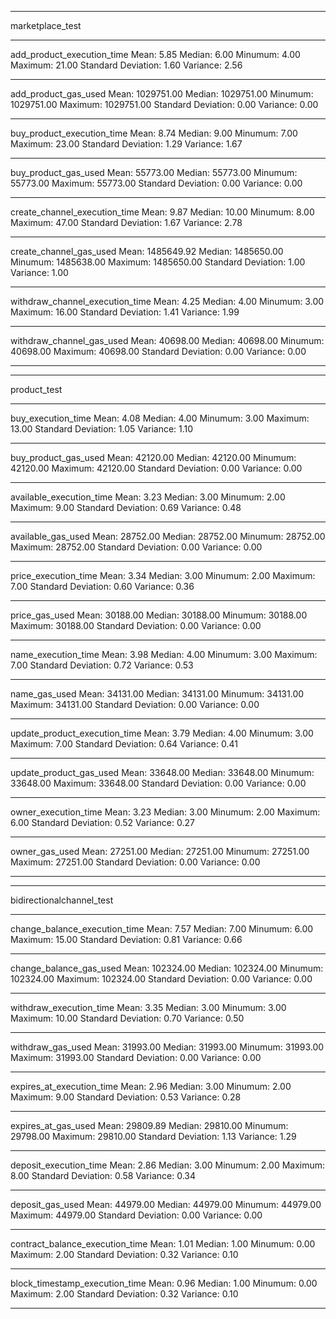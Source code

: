 _____

marketplace_test
_____

add_product_execution_time
Mean: 5.85
Median: 6.00
Minumum: 4.00
Maximum: 21.00
Standard Deviation: 1.60
Variance: 2.56
_____

add_product_gas_used
Mean: 1029751.00
Median: 1029751.00
Minumum: 1029751.00
Maximum: 1029751.00
Standard Deviation: 0.00
Variance: 0.00
_____

buy_product_execution_time
Mean: 8.74
Median: 9.00
Minumum: 7.00
Maximum: 23.00
Standard Deviation: 1.29
Variance: 1.67
_____

buy_product_gas_used
Mean: 55773.00
Median: 55773.00
Minumum: 55773.00
Maximum: 55773.00
Standard Deviation: 0.00
Variance: 0.00
_____

create_channel_execution_time
Mean: 9.87
Median: 10.00
Minumum: 8.00
Maximum: 47.00
Standard Deviation: 1.67
Variance: 2.78
_____

create_channel_gas_used
Mean: 1485649.92
Median: 1485650.00
Minumum: 1485638.00
Maximum: 1485650.00
Standard Deviation: 1.00
Variance: 1.00
_____

withdraw_channel_execution_time
Mean: 4.25
Median: 4.00
Minumum: 3.00
Maximum: 16.00
Standard Deviation: 1.41
Variance: 1.99
_____

withdraw_channel_gas_used
Mean: 40698.00
Median: 40698.00
Minumum: 40698.00
Maximum: 40698.00
Standard Deviation: 0.00
Variance: 0.00
_____

_____

product_test
_____

buy_execution_time
Mean: 4.08
Median: 4.00
Minumum: 3.00
Maximum: 13.00
Standard Deviation: 1.05
Variance: 1.10
_____

buy_product_gas_used
Mean: 42120.00
Median: 42120.00
Minumum: 42120.00
Maximum: 42120.00
Standard Deviation: 0.00
Variance: 0.00
_____

available_execution_time
Mean: 3.23
Median: 3.00
Minumum: 2.00
Maximum: 9.00
Standard Deviation: 0.69
Variance: 0.48
_____

available_gas_used
Mean: 28752.00
Median: 28752.00
Minumum: 28752.00
Maximum: 28752.00
Standard Deviation: 0.00
Variance: 0.00
_____

price_execution_time
Mean: 3.34
Median: 3.00
Minumum: 2.00
Maximum: 7.00
Standard Deviation: 0.60
Variance: 0.36
_____

price_gas_used
Mean: 30188.00
Median: 30188.00
Minumum: 30188.00
Maximum: 30188.00
Standard Deviation: 0.00
Variance: 0.00
_____

name_execution_time
Mean: 3.98
Median: 4.00
Minumum: 3.00
Maximum: 7.00
Standard Deviation: 0.72
Variance: 0.53
_____

name_gas_used
Mean: 34131.00
Median: 34131.00
Minumum: 34131.00
Maximum: 34131.00
Standard Deviation: 0.00
Variance: 0.00
_____

update_product_execution_time
Mean: 3.79
Median: 4.00
Minumum: 3.00
Maximum: 7.00
Standard Deviation: 0.64
Variance: 0.41
_____

update_product_gas_used
Mean: 33648.00
Median: 33648.00
Minumum: 33648.00
Maximum: 33648.00
Standard Deviation: 0.00
Variance: 0.00
_____

owner_execution_time
Mean: 3.23
Median: 3.00
Minumum: 2.00
Maximum: 6.00
Standard Deviation: 0.52
Variance: 0.27
_____

owner_gas_used
Mean: 27251.00
Median: 27251.00
Minumum: 27251.00
Maximum: 27251.00
Standard Deviation: 0.00
Variance: 0.00
_____

_____

bidirectionalchannel_test
_____

change_balance_execution_time
Mean: 7.57
Median: 7.00
Minumum: 6.00
Maximum: 15.00
Standard Deviation: 0.81
Variance: 0.66
_____

change_balance_gas_used
Mean: 102324.00
Median: 102324.00
Minumum: 102324.00
Maximum: 102324.00
Standard Deviation: 0.00
Variance: 0.00
_____

withdraw_execution_time
Mean: 3.35
Median: 3.00
Minumum: 3.00
Maximum: 10.00
Standard Deviation: 0.70
Variance: 0.50
_____

withdraw_gas_used
Mean: 31993.00
Median: 31993.00
Minumum: 31993.00
Maximum: 31993.00
Standard Deviation: 0.00
Variance: 0.00
_____

expires_at_execution_time
Mean: 2.96
Median: 3.00
Minumum: 2.00
Maximum: 9.00
Standard Deviation: 0.53
Variance: 0.28
_____

expires_at_gas_used
Mean: 29809.89
Median: 29810.00
Minumum: 29798.00
Maximum: 29810.00
Standard Deviation: 1.13
Variance: 1.29
_____

deposit_execution_time
Mean: 2.86
Median: 3.00
Minumum: 2.00
Maximum: 8.00
Standard Deviation: 0.58
Variance: 0.34
_____

deposit_gas_used
Mean: 44979.00
Median: 44979.00
Minumum: 44979.00
Maximum: 44979.00
Standard Deviation: 0.00
Variance: 0.00
_____

contract_balance_execution_time
Mean: 1.01
Median: 1.00
Minumum: 0.00
Maximum: 2.00
Standard Deviation: 0.32
Variance: 0.10
_____

block_timestamp_execution_time
Mean: 0.96
Median: 1.00
Minumum: 0.00
Maximum: 2.00
Standard Deviation: 0.32
Variance: 0.10
_____